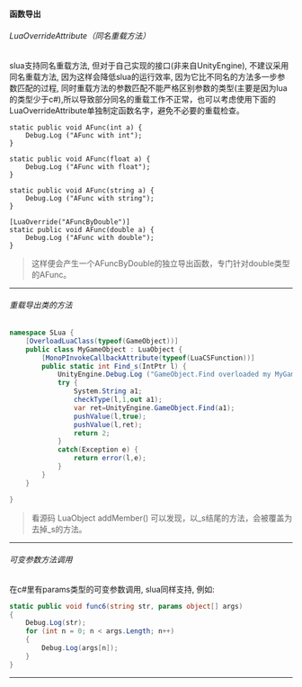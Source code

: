 #### 函数导出

###### LuaOverrideAttribute（同名重载方法）

slua支持同名重载方法, 但对于自己实现的接口(非来自UnityEngine), 不建议采用同名重载方法, 因为这样会降低slua的运行效率, 因为它比不同名的方法多一步参数匹配的过程, 同时重载方法的参数匹配不能严格区别参数的类型(主要是因为lua的类型少于c#),所以导致部分同名的重载工作不正常，也可以考虑使用下面的LuaOverrideAttribute单独制定函数名字，避免不必要的重载检查。

```
static public void AFunc(int a) {
	Debug.Log ("AFunc with int");
}

static public void AFunc(float a) {
	Debug.Log ("AFunc with float");
}

static public void AFunc(string a) {
	Debug.Log ("AFunc with string");
}

[LuaOverride("AFuncByDouble")]
static public void AFunc(double a) {
	Debug.Log ("AFunc with double");
}
```

> 这样便会产生一个AFuncByDouble的独立导出函数，专门针对double类型的AFunc。


---

###### 重载导出类的方法

```csharp
namespace SLua {
	[OverloadLuaClass(typeof(GameObject))]
	public class MyGameObject : LuaObject {
		[MonoPInvokeCallbackAttribute(typeof(LuaCSFunction))]
		public static int Find_s(IntPtr l) {
			UnityEngine.Debug.Log ("GameObject.Find overloaded my MyGameObject.Find");
			try {
				System.String a1;
				checkType(l,1,out a1);
				var ret=UnityEngine.GameObject.Find(a1);
				pushValue(l,true);
				pushValue(l,ret);
				return 2;
			}
			catch(Exception e) {
				return error(l,e);
			}
		}
	}

}
```

> 看源码 LuaObject addMember() 可以发现，以_s结尾的方法，会被覆盖为去掉_s的方法。

---

###### 可变参数方法调用
在c#里有params类型的可变参数调用, slua同样支持, 例如:

```csharp
static public void func6(string str, params object[] args)
{
    Debug.Log(str);
    for (int n = 0; n < args.Length; n++)
    {
        Debug.Log(args[n]);
    }
}
```

---




